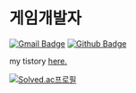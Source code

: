 

<h1>게임개발자</h1>

[![Gmail Badge](https://img.shields.io/badge/-k.yelae95@gmail.com-c14438?style=flat&logo=Gmail&logoColor=white&link=mailto:k.yelae95@gmail.com)](mailto:k.yelae95@gmail.com) [![Github Badge](https://img.shields.io/badge/-TodayNonri-grey?style=flat&logo=github&logoColor=white&link=https://github.com/TodayNonri/)](https://www.github.com/TodayNonri/) <p align='left'></p><p align='left'> my tistory <a href='https://nonris.tistory.com/ ' target=_blank><u>here</u>.</a></p>

[![Solved.ac프로필](http://mazassumnida.wtf/api/v2/generate_badge?boj=todaynonri)](https://solved.ac/todaynonri)
<br />
<!--
<h2> My tech stack 📚 </h2>
<img src="https://img.shields.io/badge/C++-00599C?style=flat&logo=cplusplus&logoColor=white"/>
-->

<br/>
